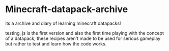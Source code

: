 # Minecraft-datapack-archive
its a archive and diary of learning minecraft datapacks!

testing_js is the first version and also the first time playing with the concept of a datapack, these recipes aren't made to be used for serious gameplay but rather to test and learn how the code works.
